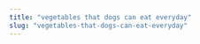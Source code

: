 ```yaml
---
title: "vegetables that dogs can eat everyday"
slug: "vegetables-that-dogs-can-eat-everyday"
---
```


